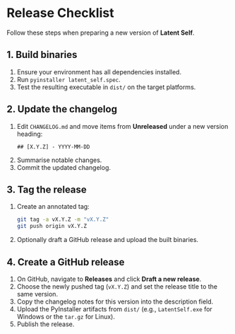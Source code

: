 # Release Checklist

Follow these steps when preparing a new version of **Latent Self**.

## 1. Build binaries
1. Ensure your environment has all dependencies installed.
2. Run `pyinstaller latent_self.spec`.
3. Test the resulting executable in `dist/` on the target platforms.

## 2. Update the changelog
1. Edit `CHANGELOG.md` and move items from **Unreleased** under a new version heading:
   ```
   ## [X.Y.Z] - YYYY-MM-DD
   ```
2. Summarise notable changes.
3. Commit the updated changelog.

## 3. Tag the release
1. Create an annotated tag:
   ```bash
   git tag -a vX.Y.Z -m "vX.Y.Z"
   git push origin vX.Y.Z
   ```
2. Optionally draft a GitHub release and upload the built binaries.

## 4. Create a GitHub release
1. On GitHub, navigate to **Releases** and click **Draft a new release**.
2. Choose the newly pushed tag (`vX.Y.Z`) and set the release title to the same version.
3. Copy the changelog notes for this version into the description field.
4. Upload the PyInstaller artifacts from `dist/` (e.g., `LatentSelf.exe` for Windows or the `tar.gz` for Linux).
5. Publish the release.


